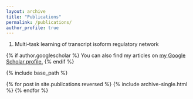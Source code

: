```yaml
---
layout: archive
title: "Publications"
permalink: /publications/
author_profile: true
---
```


1) Multi-task learning of transcript isoform regulatory network

{% if author.googlescholar %}
  You can also find my articles on <u><a href="{{author.googlescholar}}">my Google Scholar profile</a>.</u>
{% endif %}

{% include base_path %}

{% for post in site.publications reversed %}
  {% include archive-single.html %}
{% endfor %}
